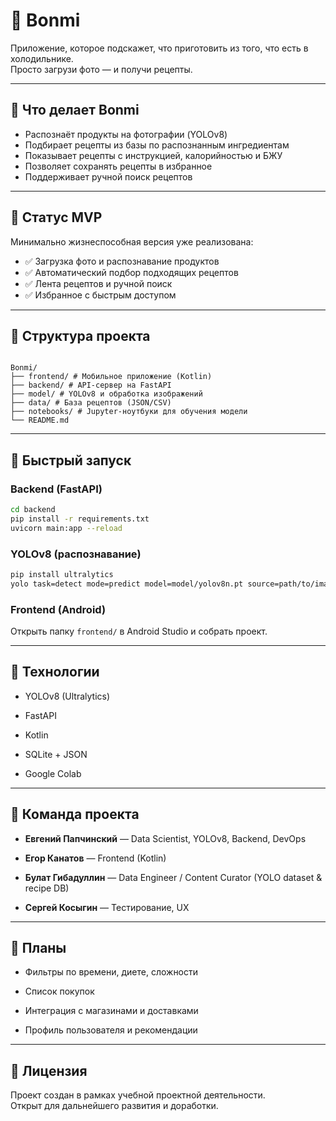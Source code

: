 # 🍳 Bonmi

Приложение, которое подскажет, что приготовить из того, что есть в холодильнике.  
Просто загрузи фото — и получи рецепты.

---

## 📸 Что делает Bonmi

- Распознаёт продукты на фотографии (YOLOv8)
- Подбирает рецепты из базы по распознанным ингредиентам
- Показывает рецепты с инструкцией, калорийностью и БЖУ
- Позволяет сохранять рецепты в избранное
- Поддерживает ручной поиск рецептов

---

## 🧪 Статус MVP

Минимально жизнеспособная версия уже реализована:

- ✅ Загрузка фото и распознавание продуктов
- ✅ Автоматический подбор подходящих рецептов
- ✅ Лента рецептов и ручной поиск
- ✅ Избранное с быстрым доступом

---

## 📂 Структура проекта

```

Bonmi/  
├── frontend/ # Мобильное приложение (Kotlin)  
├── backend/ # API-сервер на FastAPI  
├── model/ # YOLOv8 и обработка изображений  
├── data/ # База рецептов (JSON/CSV)  
├── notebooks/ # Jupyter-ноутбуки для обучения модели  
└── README.md

````

---

## 🚀 Быстрый запуск

### Backend (FastAPI)

```bash
cd backend
pip install -r requirements.txt
uvicorn main:app --reload
````

### YOLOv8 (распознавание)

```bash
pip install ultralytics
yolo task=detect mode=predict model=model/yolov8n.pt source=path/to/image.jpg
```

### Frontend (Android)

Открыть папку `frontend/` в Android Studio и собрать проект.

---

## 🧠 Технологии

- YOLOv8 (Ultralytics)
    
- FastAPI
    
- Kotlin
    
- SQLite + JSON
    
- Google Colab
    

---

## 👥 Команда проекта

- **Евгений Папчинский** — Data Scientist, YOLOv8, Backend, DevOps
    
- **Егор Канатов** — Frontend (Kotlin)
    
- **Булат Гибадуллин** — Data Engineer / Content Curator (YOLO dataset & recipe DB)
    
- **Сергей Косыгин** — Тестирование, UX
    

---

## 📌 Планы

- Фильтры по времени, диете, сложности
    
- Список покупок
    
- Интеграция с магазинами и доставками
    
- Профиль пользователя и рекомендации
    

---

## 📄 Лицензия

Проект создан в рамках учебной проектной деятельности.  
Открыт для дальнейшего развития и доработки.

